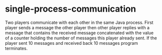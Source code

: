 # single-process-communication
Two players communicate with each other in the same Java process.
First player sends a message the other player then other player replies with a message that contains the received message concatenated with the value of a counter holding the number of messages this player already sent.
If the player sent 10 messages and received back 10 messages program terminates.

